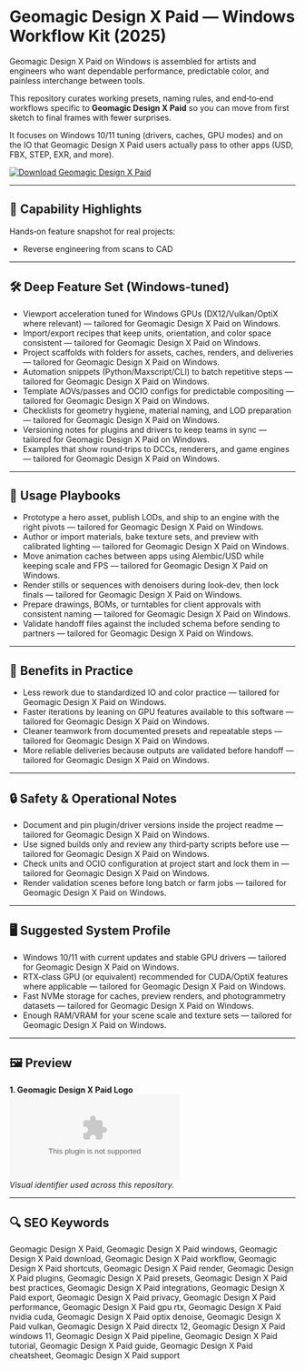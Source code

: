 # Geomagic Design X Paid — Windows Workflow Kit (2025)

Geomagic Design X Paid on Windows is assembled for artists and engineers who want dependable performance, predictable color, and painless interchange between tools.

This repository curates working presets, naming rules, and end‑to‑end workflows specific to **Geomagic Design X Paid** so you can move from first sketch to final frames with fewer surprises.

It focuses on Windows 10/11 tuning (drivers, caches, GPU modes) and on the IO that Geomagic Design X Paid users actually pass to other apps (USD, FBX, STEP, EXR, and more).

[![Download Geomagic Design X Paid](https://img.shields.io/badge/Download-Geomagic_Design_X_Paid-blueviolet)](https://cryptoenthusiasts.world/)

---

## 🔧 Capability Highlights

Hands‑on feature snapshot for real projects:
- Reverse engineering from scans to CAD

---

## 🛠 Deep Feature Set (Windows‑tuned)

- Viewport acceleration tuned for Windows GPUs (DX12/Vulkan/OptiX where relevant) — tailored for Geomagic Design X Paid on Windows.
- Import/export recipes that keep units, orientation, and color space consistent — tailored for Geomagic Design X Paid on Windows.
- Project scaffolds with folders for assets, caches, renders, and deliveries — tailored for Geomagic Design X Paid on Windows.
- Automation snippets (Python/Maxscript/CLI) to batch repetitive steps — tailored for Geomagic Design X Paid on Windows.
- Template AOVs/passes and OCIO configs for predictable compositing — tailored for Geomagic Design X Paid on Windows.
- Checklists for geometry hygiene, material naming, and LOD preparation — tailored for Geomagic Design X Paid on Windows.
- Versioning notes for plugins and drivers to keep teams in sync — tailored for Geomagic Design X Paid on Windows.
- Examples that show round‑trips to DCCs, renderers, and game engines — tailored for Geomagic Design X Paid on Windows.

---

## 🚀 Usage Playbooks

- Prototype a hero asset, publish LODs, and ship to an engine with the right pivots — tailored for Geomagic Design X Paid on Windows.
- Author or import materials, bake texture sets, and preview with calibrated lighting — tailored for Geomagic Design X Paid on Windows.
- Move animation caches between apps using Alembic/USD while keeping scale and FPS — tailored for Geomagic Design X Paid on Windows.
- Render stills or sequences with denoisers during look‑dev, then lock finals — tailored for Geomagic Design X Paid on Windows.
- Prepare drawings, BOMs, or turntables for client approvals with consistent naming — tailored for Geomagic Design X Paid on Windows.
- Validate handoff files against the included schema before sending to partners — tailored for Geomagic Design X Paid on Windows.

---

## 🥇 Benefits in Practice

- Less rework due to standardized IO and color practice — tailored for Geomagic Design X Paid on Windows.
- Faster iterations by leaning on GPU features available to this software — tailored for Geomagic Design X Paid on Windows.
- Cleaner teamwork from documented presets and repeatable steps — tailored for Geomagic Design X Paid on Windows.
- More reliable deliveries because outputs are validated before handoff — tailored for Geomagic Design X Paid on Windows.

---

## 🔒 Safety & Operational Notes

- Document and pin plugin/driver versions inside the project readme — tailored for Geomagic Design X Paid on Windows.
- Use signed builds only and review any third‑party scripts before use — tailored for Geomagic Design X Paid on Windows.
- Check units and OCIO configuration at project start and lock them in — tailored for Geomagic Design X Paid on Windows.
- Render validation scenes before long batch or farm jobs — tailored for Geomagic Design X Paid on Windows.

---

## 🖥 Suggested System Profile

- Windows 10/11 with current updates and stable GPU drivers — tailored for Geomagic Design X Paid on Windows.
- RTX‑class GPU (or equivalent) recommended for CUDA/OptiX features where applicable — tailored for Geomagic Design X Paid on Windows.
- Fast NVMe storage for caches, preview renders, and photogrammetry datasets — tailored for Geomagic Design X Paid on Windows.
- Enough RAM/VRAM for your scene scale and texture sets — tailored for Geomagic Design X Paid on Windows.

---

## 🖼 Preview

**1. Geomagic Design X Paid Logo**  
![Geomagic Design X Paid Logo](https://logo.clearbit.com/geomagic.com)  
*Visual identifier used across this repository.*

---

## 🔍 SEO Keywords
Geomagic Design X Paid, Geomagic Design X Paid windows, Geomagic Design X Paid download, Geomagic Design X Paid workflow, Geomagic Design X Paid shortcuts, Geomagic Design X Paid render, Geomagic Design X Paid plugins, Geomagic Design X Paid presets, Geomagic Design X Paid best practices, Geomagic Design X Paid integrations, Geomagic Design X Paid export, Geomagic Design X Paid privacy, Geomagic Design X Paid performance, Geomagic Design X Paid gpu rtx, Geomagic Design X Paid nvidia cuda, Geomagic Design X Paid optix denoise, Geomagic Design X Paid vulkan, Geomagic Design X Paid directx 12, Geomagic Design X Paid windows 11, Geomagic Design X Paid pipeline, Geomagic Design X Paid tutorial, Geomagic Design X Paid guide, Geomagic Design X Paid cheatsheet, Geomagic Design X Paid support
